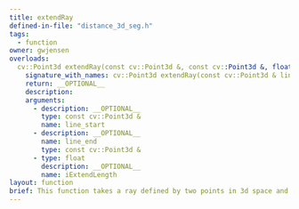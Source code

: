 ```yaml
---
title: extendRay
defined-in-file: "distance_3d_seg.h"
tags:
  - function
owner: gwjensen
overloads:
  cv::Point3d extendRay(const cv::Point3d &, const cv::Point3d &, float):
    signature_with_names: cv::Point3d extendRay(const cv::Point3d & line_start, const cv::Point3d & line_end, float iExtendLength)
    return: __OPTIONAL__
    description:
    arguments:
      - description: __OPTIONAL__
        type: const cv::Point3d &
        name: line_start
      - description: __OPTIONAL__
        name: line_end
        type: const cv::Point3d &
      - type: float
        description: __OPTIONAL__
        name: iExtendLength
layout: function
brief: This function takes a ray defined by two points in 3d space and extends the ray by the given amount.
---
```

